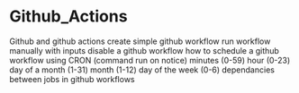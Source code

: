 # Github_Actions
Github and github actions
create simple github workflow
run workflow manually with inputs
disable a github workflow 
how to schedule a github workflow using CRON (command run on notice)
    minutes (0-59)
    hour (0-23)
    day of a month (1-31)
    month (1-12)
    day of the week (0-6)
dependancies between jobs in github workflows
